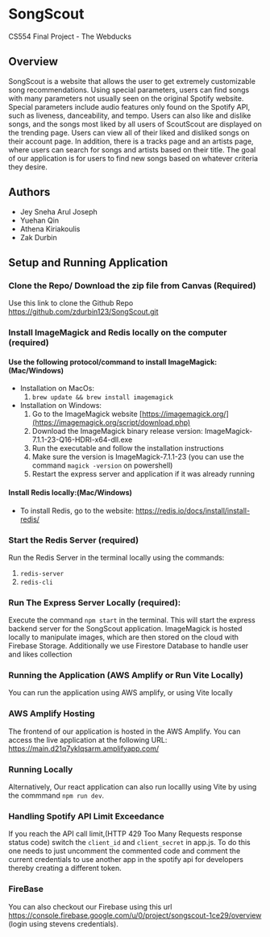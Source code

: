 # SongScout
CS554 Final Project - The Webducks

## Overview
SongScout is a website that allows the user to get extremely customizable song recommendations. Using special parameters, users can find songs with many parameters not usually seen on the original Spotify website. Special parameters include audio features only found on the Spotify API, such as liveness, danceability, and tempo. Users can also like and dislike songs, and the songs most liked by all users of ScoutScout are displayed on the trending page. Users can view all of their liked and disliked songs on their account page. In addition, there is a tracks page and an artists page, where users can search for songs and artists based on their title. The goal of our application is for users to find new songs based on whatever criteria they desire. 

## Authors
-  Jey Sneha Arul Joseph
-  Yuehan Qin
-  Athena Kiriakoulis
-  Zak Durbin

## Setup and Running Application
### Clone the Repo/ Download the zip file from Canvas (Required)
Use this link to clone the Github Repo https://github.com/zdurbin123/SongScout.git
### Install ImageMagick and Redis locally on the computer (required)
#### Use the following protocol/command to install ImageMagick:(Mac/Windows)
- Installation on MacOs:
  1. `brew update && brew install imagemagick`
- Installation on Windows:
  1. Go to the ImageMagick website [https://imagemagick.org/](https://imagemagick.org/script/download.php)
  2. Download the ImageMagick binary release version: ImageMagick-7.1.1-23-Q16-HDRI-x64-dll.exe
  3. Run the executable and follow the installation instructions
  4. Make sure the version is ImageMagick-7.1.1-23 (you can use the command `magick -version` on powershell)
  5. Restart the express server and application if it was already running
     
#### Install Redis locally:(Mac/Windows)
- To install Redis, go to the website: https://redis.io/docs/install/install-redis/
### Start the Redis Server (required)
Run the Redis Server in the terminal locally using the commands: 
1. `redis-server`
2. `redis-cli`
### Run The Express Server Locally (required):
Execute the command `npm start` in the terminal. This will start the express backend server for the SongScout application. ImageMagick is hosted locally to manipulate images, which are then stored on the cloud with Firebase Storage. Additionally we use Firestore Database to handle user and likes collection

### Running the Application (AWS Amplify or Run Vite Locally)
You can run the application using AWS amplify, or using Vite locally

### AWS Amplify Hosting
The frontend of our application is hosted in the AWS Amplify. You can access the live application at the following URL: https://main.d21q7yklqsarm.amplifyapp.com/
### Running Locally
Alternatively, Our react application can also run locallly using Vite by using the commmand `npm run dev`. 
### Handling Spotify API Limit Exceedance
If you reach the API call limit,(HTTP 429 Too Many Requests response status code) switch the `client_id` and `client_secret` in app.js. To do this one needs to just uncomment the commented code and comment the current credentials to use another app in the spotify api for developers thereby creating a different token.
### FireBase 
You can also checkout our Firebase using this url https://console.firebase.google.com/u/0/project/songscout-1ce29/overview (login using stevens credentials).
